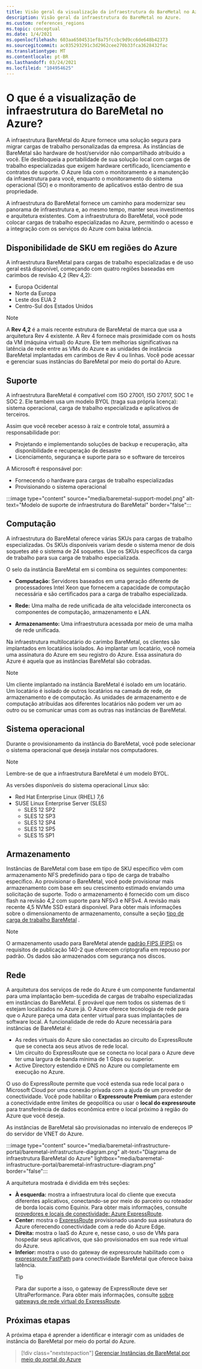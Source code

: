 ```yaml
---
title: Visão geral da visualização da infraestrutura do BareMetal no Azure
description: Visão geral da infraestrutura do BareMetal no Azure.
ms.custom: references_regions
ms.topic: conceptual
ms.date: 1/4/2021
ms.openlocfilehash: 603aa6504531ef8a75fccbc9d9cc6de648b42373
ms.sourcegitcommit: ac035293291c3d2962cee270b33fca3628432fac
ms.translationtype: MT
ms.contentlocale: pt-BR
ms.lasthandoff: 03/24/2021
ms.locfileid: "104954625"
---
```

#  <a name="what-is-baremetal-infrastructure-preview-on-azure"></a>O que é a visualização de infraestrutura do BareMetal no Azure?

A infraestrutura BareMetal do Azure fornece uma solução segura para migrar cargas de trabalho personalizadas da empresa. As instâncias de BareMetal são hardware de host/servidor não compartilhado atribuído a você. Ele desbloqueia a portabilidade de sua solução local com cargas de trabalho especializadas que exigem hardware certificado, licenciamento e contratos de suporte. O Azure lida com o monitoramento e a manutenção da infraestrutura para você, enquanto o monitoramento do sistema operacional (SO) e o monitoramento de aplicativos estão dentro de sua propriedade.

A infraestrutura do BareMetal fornece um caminho para modernizar seu panorama de infraestrutura e, ao mesmo tempo, manter seus investimentos e arquitetura existentes. Com a infraestrutura do BareMetal, você pode colocar cargas de trabalho especializadas no Azure, permitindo o acesso e a integração com os serviços do Azure com baixa latência.

## <a name="sku-availability-in-azure-regions"></a>Disponibilidade de SKU em regiões do Azure
A infraestrutura BareMetal para cargas de trabalho especializadas e de uso geral está disponível, começando com quatro regiões baseadas em carimbos de revisão 4,2 (Rev 4,2):
- Europa Ocidental
- Norte da Europa
- Leste dos EUA 2
- Centro-Sul dos Estados Unidos

>[!NOTE]
>A **Rev 4,2** é a mais recente estrutura de BareMetal de marca que usa a arquitetura Rev 4 existente.  A Rev 4 fornece mais proximidade com os hosts da VM (máquina virtual) do Azure. Ele tem melhorias significativas na latência de rede entre as VMs do Azure e as unidades de instância BareMetal implantadas em carimbos de Rev 4 ou linhas.  Você pode acessar e gerenciar suas instâncias do BareMetal por meio do portal do Azure. 

## <a name="support"></a>Suporte
A infraestrutura BareMetal é compatível com ISO 27001, ISO 27017, SOC 1 e SOC 2.  Ele também usa um modelo BYOL (traga sua própria licença): sistema operacional, carga de trabalho especializada e aplicativos de terceiros.  

Assim que você receber acesso à raiz e controle total, assumirá a responsabilidade por:
- Projetando e implementando soluções de backup e recuperação, alta disponibilidade e recuperação de desastre
- Licenciamento, segurança e suporte para so e software de terceiros

A Microsoft é responsável por:
- Fornecendo o hardware para cargas de trabalho especializadas 
- Provisionando o sistema operacional

:::image type="content" source="media/baremetal-support-model.png" alt-text="Modelo de suporte de infraestrutura do BareMetal" border="false":::

## <a name="compute"></a>Computação
A infraestrutura do BareMetal oferece várias SKUs para cargas de trabalho especializadas. Os SKUs disponíveis variam desde o sistema menor de dois soquetes até o sistema de 24 soquetes. Use os SKUs específicos da carga de trabalho para sua carga de trabalho especializada.

O selo da instância BareMetal em si combina os seguintes componentes:

- **Computação:** Servidores baseados em uma geração diferente de processadores Intel Xeon que fornecem a capacidade de computação necessária e são certificados para a carga de trabalho especializada.

- **Rede:** Uma malha de rede unificada de alta velocidade interconecta os componentes de computação, armazenamento e LAN.

- **Armazenamento:** Uma infraestrutura acessada por meio de uma malha de rede unificada.

Na infraestrutura multilocatário do carimbo BareMetal, os clientes são implantados em locatários isolados. Ao implantar um locatário, você nomeia uma assinatura do Azure em seu registro do Azure. Essa assinatura do Azure é aquela que as instâncias BareMetal são cobradas.

>[!NOTE]
>Um cliente implantado na instância BareMetal é isolado em um locatário. Um locatário é isolado de outros locatários na camada de rede, de armazenamento e de computação. As unidades de armazenamento e de computação atribuídas aos diferentes locatários não podem ver um ao outro ou se comunicar umas com as outras nas instâncias de BareMetal.

## <a name="os"></a>Sistema operacional
Durante o provisionamento da instância do BareMetal, você pode selecionar o sistema operacional que deseja instalar nos computadores. 

>[!NOTE]
>Lembre-se de que a infraestrutura BareMetal é um modelo BYOL.

As versões disponíveis do sistema operacional Linux são:
- Red Hat Enterprise Linux (RHEL) 7,6
- SUSE Linux Enterprise Server (SLES)
   - SLES 12 SP2
   - SLES 12 SP3
   - SLES 12 SP4
   - SLES 12 SP5
   - SLES 15 SP1

## <a name="storage"></a>Armazenamento
Instâncias de BareMetal com base em tipo de SKU específico vêm com armazenamento NFS predefinido para o tipo de carga de trabalho específico. Ao provisionar o BareMetal, você pode provisionar mais armazenamento com base em seu crescimento estimado enviando uma solicitação de suporte. Todo o armazenamento é fornecido com um disco flash na revisão 4,2 com suporte para NFSv3 e NFSv4. A revisão mais recente 4,5 NVMe SSD estará disponível. Para obter mais informações sobre o dimensionamento de armazenamento, consulte a seção [tipo de carga de trabalho BareMetal](../virtual-machines/workloads/sap/get-started.md) .

>[!NOTE]
>O armazenamento usado para BareMetal atende [padrão FIPS (FIPS)](/microsoft-365/compliance/offering-fips-140-2) os requisitos de publicação 140-2 que oferecem criptografia em repouso por padrão. Os dados são armazenados com segurança nos discos.

## <a name="networking"></a>Rede
A arquitetura dos serviços de rede do Azure é um componente fundamental para uma implantação bem-sucedida de cargas de trabalho especializadas em instâncias do BareMetal. É provável que nem todos os sistemas de ti estejam localizados no Azure já. O Azure oferece tecnologia de rede para que o Azure pareça uma data center virtual para suas implantações de software local. A funcionalidade de rede do Azure necessária para instâncias de BareMetal é:

- As redes virtuais do Azure são conectadas ao circuito do ExpressRoute que se conecta aos seus ativos de rede local.
- Um circuito do ExpressRoute que se conecta no local para o Azure deve ter uma largura de banda mínima de 1 Gbps ou superior.
- Active Directory estendido e DNS no Azure ou completamente em execução no Azure.

O uso do ExpressRoute permite que você estenda sua rede local para o Microsoft Cloud por uma conexão privada com a ajuda de um provedor de conectividade. Você pode habilitar o **Expressroute Premium** para estender a conectividade entre limites de geopolítica ou usar o **local do expressroute** para transferência de dados econômica entre o local próximo à região do Azure que você deseja.

As instâncias de BareMetal são provisionadas no intervalo de endereços IP do servidor de VNET do Azure.

:::image type="content" source="media/baremetal-infrastructure-portal/baremetal-infrastructure-diagram.png" alt-text="Diagrama de infraestrutura BareMetal do Azure" lightbox="media/baremetal-infrastructure-portal/baremetal-infrastructure-diagram.png" border="false":::

A arquitetura mostrada é dividida em três seções:
- **À esquerda:** mostra a infraestrutura local do cliente que executa diferentes aplicativos, conectando-se por meio do parceiro ou roteador de borda locais como Equinix. Para obter mais informações, consulte [provedores e locais de conectividade: Azure ExpressRoute](../expressroute/expressroute-locations.md).
- **Center:** mostra o [ExpressRoute](../expressroute/expressroute-introduction.md) provisionado usando sua assinatura do Azure oferecendo conectividade com a rede do Azure Edge.
- **Direita:** mostra o IaaS do Azure e, nesse caso, o uso de VMs para hospedar seus aplicativos, que são provisionados em sua rede virtual do Azure.
- **Inferior:** mostra o uso do gateway de expressroute habilitado com o [expressroute FastPath](../expressroute/about-fastpath.md) para conectividade BareMetal que oferece baixa latência.   
   >[!TIP]
   >Para dar suporte a isso, o gateway de ExpressRoute deve ser UltraPerformance.  Para obter mais informações, consulte [sobre gateways de rede virtual do ExpressRoute](../expressroute/expressroute-about-virtual-network-gateways.md).

## <a name="next-steps"></a>Próximas etapas

A próxima etapa é aprender a identificar e interagir com as unidades de instância do BareMetal por meio do portal do Azure.

> [!div class="nextstepaction"]
> [Gerenciar Instâncias de BareMetal por meio do portal do Azure](connect-baremetal-infrastructure.md)